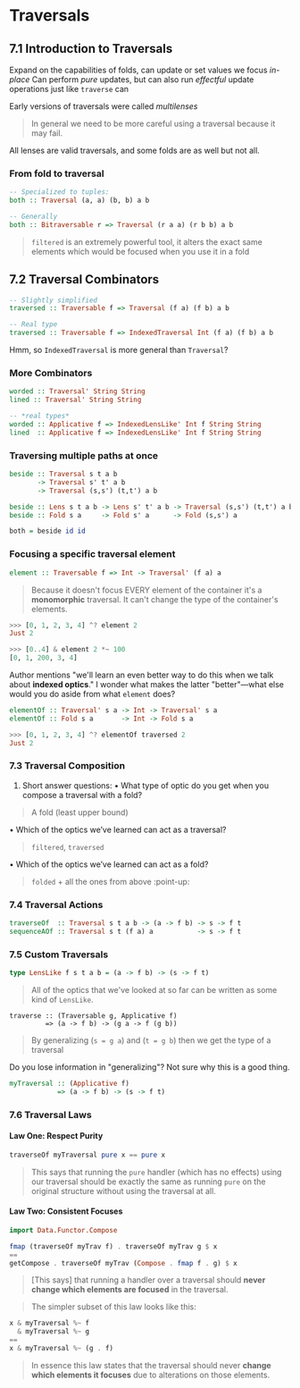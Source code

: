 # Traversals

## 7.1 Introduction to Traversals

Expand on the capabilities of folds, can update or set values we focus _in-place_
Can perform _pure_ updates, but can also run _effectful_ update operations just like `traverse` can

Early versions of traversals were called _multilenses_

> In general we need to be more careful using a traversal because it may fail.

All lenses are valid traversals, and some folds are as well but not all.

### From fold to traversal
```haskell
-- Specialized to tuples:
both :: Traversal (a, a) (b, b) a b

-- Generally
both :: Bitraversable r => Traversal (r a a) (r b b) a b
```

> `filtered` is an extremely powerful tool, it alters the exact same elements which would be focused when you use it in a fold

## 7.2 Traversal Combinators

```haskell
-- Slightly simplified
traversed :: Traversable f => Traversal (f a) (f b) a b

-- Real type
traversed :: Traversable f => IndexedTraversal Int (f a) (f b) a b
```

Hmm, so `IndexedTraversal` is more general than `Traversal`?

### More Combinators

```haskell
worded :: Traversal' String String
lined :: Traversal' String String

-- *real types*
worded :: Applicative f => IndexedLensLike' Int f String String
lined  :: Applicative f => IndexedLensLike' Int f String String
```

### Traversing multiple paths at once

```haskell
beside :: Traversal s t a b
       -> Traversal s' t' a b
       -> Traversal (s,s') (t,t') a b

beside :: Lens s t a b -> Lens s' t' a b -> Traversal (s,s') (t,t') a b
beside :: Fold s a     -> Fold s' a      -> Fold (s,s') a
```

```haskell
both = beside id id
```

### Focusing a specific traversal element

```haskell
element :: Traversable f => Int -> Traversal' (f a) a
```

> Because it doesn't focus EVERY element of the container it's a **monomorphic** traversal. It can't change the type of the container's elements.

```haskell
>>> [0, 1, 2, 3, 4] ^? element 2
Just 2

>>> [0..4] & element 2 *~ 100
[0, 1, 200, 3, 4]
```

Author mentions "we'll learn an even better way to do this when we talk about **indexed optics**." I wonder what makes the latter "better"—what else would you do aside from what `element` does?

```haskell
elementOf :: Traversal' s a -> Int -> Traversal' s a
elementOf :: Fold s a       -> Int -> Fold s a
```

```haskell
>>> [0, 1, 2, 3, 4] ^? elementOf traversed 2
Just 2
```

### 7.3 Traversal Composition

1. Short answer questions:
• What type of optic do you get when you compose a traversal with a fold? 
> A fold (least upper bound)

• Which of the optics we’ve learned can act as a traversal?
> `filtered`, `traversed`

• Which of the optics we’ve learned can act as a fold?
> `folded` + all the ones from above :point-up:

### 7.4 Traversal Actions

```haskell
traverseOf  :: Traversal s t a b -> (a -> f b) -> s -> f t
sequenceAOf :: Traversal s t (f a) a           -> s -> f t
```

### 7.5 Custom Traversals

```haskell
type LensLike f s t a b = (a -> f b) -> (s -> f t)
```
> All of the optics that we've looked at so far can be written as some kind of `LensLike`.


```
traverse :: (Traversable g, Applicative f)
         => (a -> f b) -> (g a -> f (g b))
```

> By generalizing (`s = g a`) and (`t = g b`) then we get the type of a traversal

Do you lose information in "generalizing"? Not sure why this is a good thing.

```haskell
myTraversal :: (Applicative f)
            => (a -> f b) -> (s -> f t)
```

### 7.6 Traversal Laws

#### Law One: Respect Purity

```haskell
traverseOf myTraversal pure x == pure x
```

> This says that running the `pure` handler (which has no effects) using our traversal should be exactly the same as running `pure` on the original structure without using the traversal at all.

#### Law Two: Consistent Focuses

```haskell
import Data.Functor.Compose

fmap (traverseOf myTrav f) . traverseOf myTrav g $ x
==
getCompose . traverseOf myTrav (Compose . fmap f . g) $ x
```

> [This says] that running a handler over a traversal should **never change which elements are focused** in the traversal.

> The simpler subset of this law looks like this:

```haskell
x & myTraversal %~ f
  & myTraversal %~ g
==
x & myTraversal %~ (g . f)
```

> In essence this law states that the traversal should never **change which elements it focuses** due to alterations on those elements.

